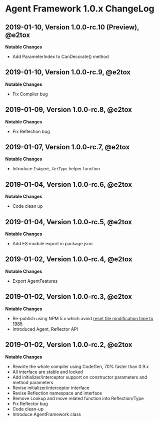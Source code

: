 # Agent Framework 1.0.x ChangeLog

## 2019-01-10, Version 1.0.0-rc.10 (Preview), @e2tox

**Notable Changes**

- Add ParameterIndex to CanDecorate() method

## 2019-01-10, Version 1.0.0-rc.9, @e2tox

**Notable Changes**

- Fix Compiler bug

## 2019-01-09, Version 1.0.0-rc.8, @e2tox

**Notable Changes**

- Fix Reflection bug

## 2019-01-07, Version 1.0.0-rc.7, @e2tox

**Notable Changes**

- Introduce `IsAgent`, `GetType` helper function

## 2019-01-04, Version 1.0.0-rc.6, @e2tox

**Notable Changes**

- Code clean up

## 2019-01-04, Version 1.0.0-rc.5, @e2tox

**Notable Changes**

- Add ES module export in package.json

## 2019-01-02, Version 1.0.0-rc.4, @e2tox

**Notable Changes**

- Export AgentFeatures

## 2019-01-02, Version 1.0.0-rc.3, @e2tox

**Notable Changes**

- Re-publish using NPM 5.x which avoid [reset file modification time to 1985](https://github.com/npm/npm/issues/20439)
- Introduced Agent, Reflector API

## 2019-01-02, Version 1.0.0-rc.2, @e2tox

**Notable Changes**

- Rewrite the whole compiler using CodeGen, 70% faster than 0.9.x
- All interface are stable and locked
- Add initializer/interceptor support on constructor parameters and method parameters
- Revise initializer/interceptor interface
- Revise Reflection namespace and interface
- Remove Lookup and move related function into Reflection/Type
- Fix Reflector bug
- Code clean-up
- Introduce AgentFramework class
